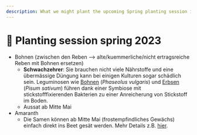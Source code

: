 ```yaml
---
description: What we might plant the upcoming Spring planting session in Brentjong
---
```


# 🌴 Planting session spring 2023

* Bohnen (zwischen den Reben --> alte/kuemmerliche/nicht ertragsreiche Reben mit Bohnen ersetzen)
  * **Schwachzehrer**: Sie brauchen nicht viele Nährstoffe und eine übermässige Düngung kann bei einigen Kulturen sogar schädlich sein. Leguminosen wie [Bohnen](https://www.plantura.garden/gemuese/bohnen) (_Phaseolus vulgaris_) und [Erbsen](https://www.plantura.garden/gemuese/erbsen) (_Pisum sativum_) führen dank einer Symbiose mit stickstofffixierenden Bakterien zu einer Anreicherung von Stickstoff im Boden.
  * Aussat ab Mitte Mai
* Amaranth
  * Die Samen können ab Mitte Mai (frostempfindliches Gewächs) einfach direkt ins Beet gesät werden. Mehr Details z.B. [hier](https://www.gartenjournal.net/amaranth-anpflanzen).
